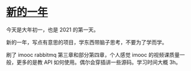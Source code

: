 # [新的一年](https://github.com/EruDev/2021/issues/1)

今天是大年初一，也是 2021 的第一天。

新的一年，写点有意思的项目，学东西带脑子思考，不要为了学而学。

刷了 imooc rabbitmq 第三章和部分第四章，个人感觉 imooc 的视频课质量一般，更多的是教 API 如何使用。偶尔会穿插讲一些源码。学习时间大概 3h。

